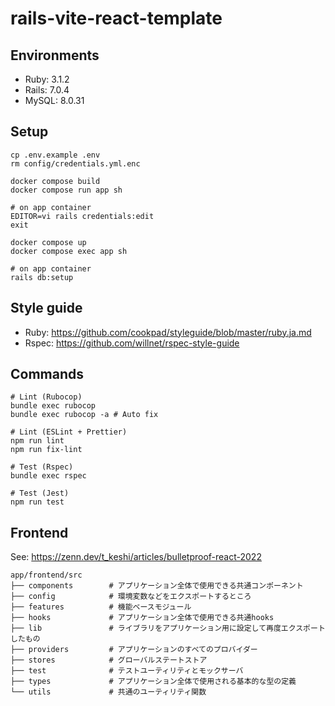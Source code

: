 # rails-vite-react-template

## Environments

- Ruby: 3.1.2
- Rails: 7.0.4
- MySQL: 8.0.31

## Setup

```console
cp .env.example .env
rm config/credentials.yml.enc

docker compose build
docker compose run app sh

# on app container
EDITOR=vi rails credentials:edit
exit

docker compose up
docker compose exec app sh

# on app container
rails db:setup
```

## Style guide

- Ruby: <https://github.com/cookpad/styleguide/blob/master/ruby.ja.md>
- Rspec: <https://github.com/willnet/rspec-style-guide>

## Commands

```console
# Lint (Rubocop)
bundle exec rubocop
bundle exec rubocop -a # Auto fix

# Lint (ESLint + Prettier)
npm run lint
npm run fix-lint

# Test (Rspec)
bundle exec rspec

# Test (Jest)
npm run test
```

## Frontend

See: <https://zenn.dev/t_keshi/articles/bulletproof-react-2022>

```tree
app/frontend/src
├── components        # アプリケーション全体で使用できる共通コンポーネント
├── config            # 環境変数などをエクスポートするところ
├── features          # 機能ベースモジュール
├── hooks             # アプリケーション全体で使用できる共通hooks
├── lib               # ライブラリをアプリケーション用に設定して再度エクスポートしたもの
├── providers         # アプリケーションのすべてのプロバイダー
├── stores            # グローバルステートストア
├── test              # テストユーティリティとモックサーバ
├── types             # アプリケーション全体で使用される基本的な型の定義
└── utils             # 共通のユーティリティ関数
```
